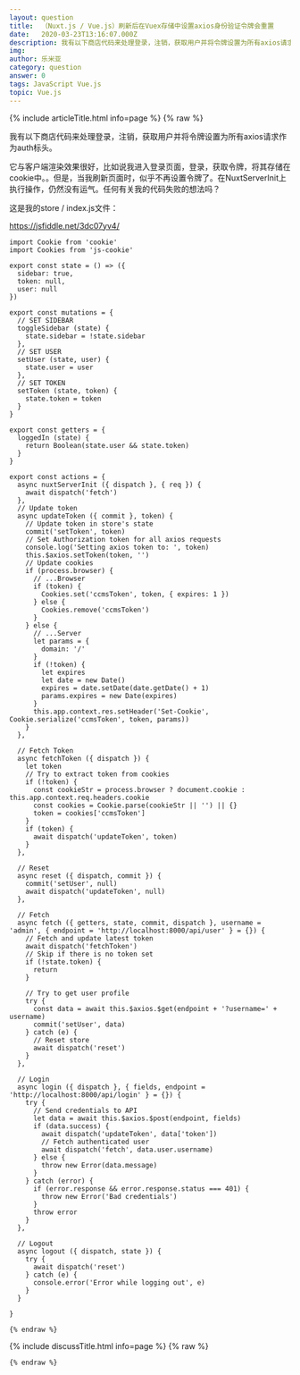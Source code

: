 ```yaml
---
layout: question
title:  （Nuxt.js / Vue.js）刷新后在Vuex存储中设置axios身份验证令牌会重置
date:   2020-03-23T13:16:07.000Z
description: 我有以下商店代码来处理登录，注销，获取用户并将令牌设置为所有axios请求作为auth标头。它与客户端渲染效果很好，比如说我进入登录页面，登录，获取令...
img: 
author: 乐米亚
category: question
answer: 0
tags: JavaScript Vue.js
topic: Vue.js
---
```

<div class="article-root">
  <div class="article">
    {% include articleTitle.html info=page %}
    {% raw %}
    <div class="article-content"><p><font style="vertical-align: inherit;"><font style="vertical-align: inherit;">我有以下商店代码来处理登录，注销，获取用户并将令牌设置为所有axios请求作为auth标头。</font></font></p>

<p><font style="vertical-align: inherit;"><font style="vertical-align: inherit;">它与客户端渲染效果很好，比如说我进入登录页面，登录，获取令牌，将其存储在cookie中。。但是，当我刷新页面时，似乎不再设置令牌了。在NuxtServerInit上执行操作，仍然没有运气。任何有关我的代码失败的想法吗？</font></font></p>

<p><font style="vertical-align: inherit;"><font style="vertical-align: inherit;">这是我的store / index.js文件：</font></font></p>

<p><a href="https://jsfiddle.net/3dc07yv4/" rel="noreferrer"><font style="vertical-align: inherit;"><font style="vertical-align: inherit;">https://jsfiddle.net/3dc07yv4/</font></font></a></p>

<pre><code>import Cookie from 'cookie'<font></font>
import Cookies from 'js-cookie'<font></font>
<font></font>
export const state = () =&gt; ({<font></font>
  sidebar: true,<font></font>
  token: null,<font></font>
  user: null<font></font>
})<font></font>
<font></font>
export const mutations = {<font></font>
  // SET SIDEBAR<font></font>
  toggleSidebar (state) {<font></font>
    state.sidebar = !state.sidebar<font></font>
  },<font></font>
  // SET USER<font></font>
  setUser (state, user) {<font></font>
    state.user = user<font></font>
  },<font></font>
  // SET TOKEN<font></font>
  setToken (state, token) {<font></font>
    state.token = token<font></font>
  }<font></font>
}<font></font>
<font></font>
export const getters = {<font></font>
  loggedIn (state) {<font></font>
    return Boolean(state.user &amp;&amp; state.token)<font></font>
  }<font></font>
}<font></font>
<font></font>
export const actions = {<font></font>
  async nuxtServerInit ({ dispatch }, { req }) {<font></font>
    await dispatch('fetch')<font></font>
  },<font></font>
  // Update token<font></font>
  async updateToken ({ commit }, token) {<font></font>
    // Update token in store's state<font></font>
    commit('setToken', token)<font></font>
    // Set Authorization token for all axios requests<font></font>
    console.log('Setting axios token to: ', token)<font></font>
    this.$axios.setToken(token, '')<font></font>
    // Update cookies<font></font>
    if (process.browser) {<font></font>
      // ...Browser<font></font>
      if (token) {<font></font>
        Cookies.set('ccmsToken', token, { expires: 1 })<font></font>
      } else {<font></font>
        Cookies.remove('ccmsToken')<font></font>
      }<font></font>
    } else {<font></font>
      // ...Server<font></font>
      let params = {<font></font>
        domain: '/'<font></font>
      }<font></font>
      if (!token) {<font></font>
        let expires<font></font>
        let date = new Date()<font></font>
        expires = date.setDate(date.getDate() + 1)<font></font>
        params.expires = new Date(expires)<font></font>
      }<font></font>
      this.app.context.res.setHeader('Set-Cookie', Cookie.serialize('ccmsToken', token, params))<font></font>
    }<font></font>
  },<font></font>
<font></font>
  // Fetch Token<font></font>
  async fetchToken ({ dispatch }) {<font></font>
    let token<font></font>
    // Try to extract token from cookies<font></font>
    if (!token) {<font></font>
      const cookieStr = process.browser ? document.cookie : this.app.context.req.headers.cookie<font></font>
      const cookies = Cookie.parse(cookieStr || '') || {}<font></font>
      token = cookies['ccmsToken']<font></font>
    }<font></font>
    if (token) {<font></font>
      await dispatch('updateToken', token)<font></font>
    }<font></font>
  },<font></font>
<font></font>
  // Reset<font></font>
  async reset ({ dispatch, commit }) {<font></font>
    commit('setUser', null)<font></font>
    await dispatch('updateToken', null)<font></font>
  },<font></font>
<font></font>
  // Fetch<font></font>
  async fetch ({ getters, state, commit, dispatch }, username = 'admin', { endpoint = 'http://localhost:8000/api/user' } = {}) {<font></font>
    // Fetch and update latest token<font></font>
    await dispatch('fetchToken')<font></font>
    // Skip if there is no token set<font></font>
    if (!state.token) {<font></font>
      return<font></font>
    }<font></font>
<font></font>
    // Try to get user profile<font></font>
    try {<font></font>
      const data = await this.$axios.$get(endpoint + '?username=' + username)<font></font>
      commit('setUser', data)<font></font>
    } catch (e) {<font></font>
      // Reset store<font></font>
      await dispatch('reset')<font></font>
    }<font></font>
  },<font></font>
<font></font>
  // Login<font></font>
  async login ({ dispatch }, { fields, endpoint = 'http://localhost:8000/api/login' } = {}) {<font></font>
    try {<font></font>
      // Send credentials to API<font></font>
      let data = await this.$axios.$post(endpoint, fields)<font></font>
      if (data.success) {<font></font>
        await dispatch('updateToken', data['token'])<font></font>
        // Fetch authenticated user<font></font>
        await dispatch('fetch', data.user.username)<font></font>
      } else {<font></font>
        throw new Error(data.message)<font></font>
      }<font></font>
    } catch (error) {<font></font>
      if (error.response &amp;&amp; error.response.status === 401) {<font></font>
        throw new Error('Bad credentials')<font></font>
      }<font></font>
      throw error<font></font>
    }<font></font>
  },<font></font>
<font></font>
  // Logout<font></font>
  async logout ({ dispatch, state }) {<font></font>
    try {<font></font>
      await dispatch('reset')<font></font>
    } catch (e) {<font></font>
      console.error('Error while logging out', e)<font></font>
    }<font></font>
  }<font></font>
<font></font>
}<font></font>
</code></pre></div>
    {% endraw %}
  </div>

  <div class="discuss-wrapper">
    {% include discussTitle.html info=page %}
    {% raw %}
    
    {% endraw %}
  </div>
<div>
